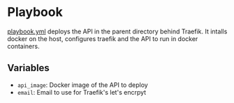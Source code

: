 # Playbook

[playbook.yml](./playbook.yml) deploys the API in the parent directory behind
Traefik. It intalls docker on the host, configures traefik and the API to run in
docker containers.

## Variables

- `api_image`: Docker image of the API to deploy
- `email`: Email to use for Traefik's let's encrpyt